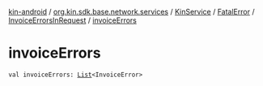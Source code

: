 [kin-android](../../../../index.md) / [org.kin.sdk.base.network.services](../../../index.md) / [KinService](../../index.md) / [FatalError](../index.md) / [InvoiceErrorsInRequest](index.md) / [invoiceErrors](./invoice-errors.md)

# invoiceErrors

`val invoiceErrors: `[`List`](https://kotlinlang.org/api/latest/jvm/stdlib/kotlin.collections/-list/index.html)`<InvoiceError>`